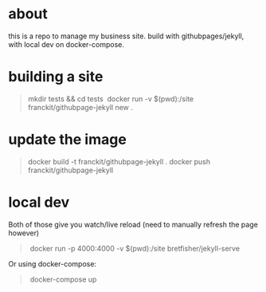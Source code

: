 # about

this is a repo to manage my business site. build with githubpages/jekyll, with local dev on docker-compose.

# building a site
> mkdir tests && cd tests
> docker run -v $(pwd):/site franckit/githubpage-jekyll new .

# update the image
> docker build -t franckit/githubpage-jekyll .
> docker push franckit/githubpage-jekyll

# local dev
Both of those give you watch/live reload (need to manually refresh the page however)

> docker run -p 4000:4000 -v $(pwd):/site bretfisher/jekyll-serve

Or using docker-compose:
> docker-compose up

